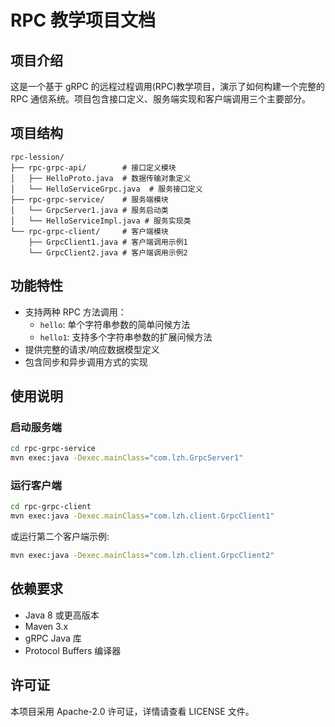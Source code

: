 # RPC 教学项目文档

## 项目介绍
这是一个基于 gRPC 的远程过程调用(RPC)教学项目，演示了如何构建一个完整的 RPC 通信系统。项目包含接口定义、服务端实现和客户端调用三个主要部分。

## 项目结构
```
rpc-lession/
├── rpc-grpc-api/        # 接口定义模块
│   ├── HelloProto.java  # 数据传输对象定义
│   └── HelloServiceGrpc.java  # 服务接口定义
├── rpc-grpc-service/    # 服务端模块
│   └── GrpcServer1.java # 服务启动类
│   └── HelloServiceImpl.java # 服务实现类
└── rpc-grpc-client/     # 客户端模块
    ├── GrpcClient1.java # 客户端调用示例1
    └── GrpcClient2.java # 客户端调用示例2
```

## 功能特性
- 支持两种 RPC 方法调用：
  - `hello`: 单个字符串参数的简单问候方法
  - `hello1`: 支持多个字符串参数的扩展问候方法
- 提供完整的请求/响应数据模型定义
- 包含同步和异步调用方式的实现

## 使用说明

### 启动服务端
```bash
cd rpc-grpc-service
mvn exec:java -Dexec.mainClass="com.lzh.GrpcServer1"
```

### 运行客户端
```bash
cd rpc-grpc-client
mvn exec:java -Dexec.mainClass="com.lzh.client.GrpcClient1"
```

或运行第二个客户端示例:
```bash
mvn exec:java -Dexec.mainClass="com.lzh.client.GrpcClient2"
```

## 依赖要求
- Java 8 或更高版本
- Maven 3.x
- gRPC Java 库
- Protocol Buffers 编译器

## 许可证
本项目采用 Apache-2.0 许可证，详情请查看 LICENSE 文件。